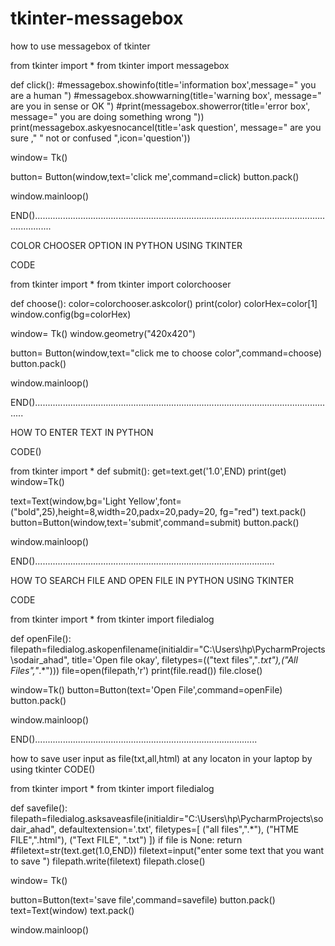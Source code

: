 # tkinter-messagebox
how to use messagebox of tkinter 

from tkinter import *
from tkinter import messagebox

def click():
    #messagebox.showinfo(title='information box',message=" you are a human ")
    #messagebox.showwarning(title='warning box', message=" are you in sense or OK ")
    #print(messagebox.showerror(title='error box', message=" you are doing something wrong "))
     print(messagebox.askyesnocancel(title='ask question', message=" are you sure ,"
                                                                   " not or confused ",icon='question'))




window= Tk()

button= Button(window,text='click me',command=click)
button.pack()

window.mainloop()

END()...................................................................................................................................

COLOR CHOOSER OPTION IN PYTHON USING TKINTER

CODE

from tkinter import *
from tkinter import colorchooser

def choose():
    color=colorchooser.askcolor()
    print(color)
    colorHex=color[1]
    window.config(bg=colorHex)

window= Tk()
window.geometry("420x420")

button= Button(window,text="click me to choose color",command=choose)
button.pack()

window.mainloop()

END()........................................................................................................................

HOW TO ENTER TEXT IN PYTHON

CODE()

from tkinter import *
def submit():
    get=text.get('1.0',END)
    print(get)
window=Tk()


text=Text(window,bg='Light Yellow',font=("bold",25),height=8,width=20,padx=20,pady=20,
          fg="red")
text.pack()
button=Button(window,text='submit',command=submit)
button.pack()

window.mainloop()
 
END()...............................................................................................

HOW TO SEARCH FILE AND OPEN FILE IN PYTHON USING TKINTER 

CODE

from tkinter import *
from tkinter import filedialog

def openFile():
    filepath=filedialog.askopenfilename(initialdir="C:\\Users\\hp\\PycharmProjects\\sodair_ahad",
                                        title='Open file okay',
                                        filetypes=(("text files","*.txt"),("All Files","*.*")))
    file=open(filepath,'r')
    print(file.read())
    file.close()

window=Tk()
button=Button(text='Open File',command=openFile)
button.pack()


window.mainloop()

END()........................................................................................

how to save user input as file(txt,all,html)  at any locaton in your laptop by using tkinter
CODE()

from tkinter import *
from tkinter import filedialog

def savefile():
    filepath=filedialog.asksaveasfile(initialdir="C:\\Users\\hp\\PycharmProjects\\sodair_ahad",
        defaultextension='.txt',
                                      filetypes=[
                                          ("all files",".*"),
                                          ("HTME FILE",".html"),
                                          ("Text FILE", ".txt")
        ])
    if file is None:
        return 
    #filetext=str(text.get(1.0,END))
    filetext=input("enter some text that you want to save ")
    filepath.write(filetext)
    filepath.close()

window= Tk()

button=Button(text='save file',command=savefile)
button.pack()
text=Text(window)
text.pack()


window.mainloop()
